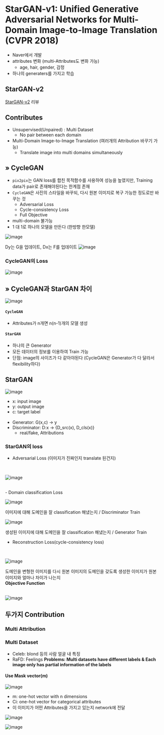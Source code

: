 # StarGAN-v1: Unified Generative Adversarial Networks for Multi-Domain Image-to-Image Translation (CVPR 2018)
- Naver에서 개발
- attributes 변화 (multi-Attributes도 변화 가능)
  - age, hair, gender, 감정
- 하나의 generaters를 가지고 학습

## StarGAN-v2
[StarGAN-v2](https://github.com/dnwjddl/PaperReview_v1/blob/master/4nd_paper(StarGANv2).md) 리뷰


## Contributes
- Unsupervised(Unpaired) : Multi Dataset
  - No pair between each domain
- Multi-Domain Image-to-Image Translation (여러개의 Attribution 바꾸기 가능)
  - Translate image into multi domains simultaneously
  
  
## » CycleGAN
- ```pix2pix```는 GAN loss를 합친 목적함수를 사용하여 성능을 높였지만, Training data가 pair로 존재해야된다는 한계점 존재
- ```CycleGAN```은 사진의 스타일을 바꾸되, 다시 원본 이미지로 복구 가능한 정도로만 바꾸는 것
  - Adversarial Loss
  - Cycle-consistency Loss
  - Full Objective
- multi-domain 불가능
- 1 대 1로 하나의 모델을 만든다 (한방향 한모델)

![image](https://user-images.githubusercontent.com/72767245/106115791-7a4f3f00-6194-11eb-8a78-ee2f5f63c19b.png)

Dy는 G을 업데이트, Dx는 F를 업데이트
![image](https://user-images.githubusercontent.com/72767245/106115651-58ee5300-6194-11eb-9915-bdc20afed69b.png)

### CycleGAN의 Loss
![image](https://user-images.githubusercontent.com/72767245/106149400-8e5b6680-61bd-11eb-9eed-a474b0239417.png)

## » CycleGAN과 StarGAN 차이

![image](https://user-images.githubusercontent.com/72767245/106150084-5143a400-61be-11eb-916b-429b6f6dd68b.png)

#### ```CycleGAN``` 
- Attributes가 n개면 n(n-1)개의 모델 생성  
#### ```StarGAN```
- 하나의 큰 Generator
- 모든 데이터의 정보를 이용하여 Train 가능
- 단점: image의 사이즈가 다 같아야된다 (CycleGAN은 Generator가 다 달라서 flexibility하다)

## StarGAN 
![image](https://user-images.githubusercontent.com/72767245/106150816-0f672d80-61bf-11eb-9e9c-7a84720c0fa3.png)

- x: input image
- y: output image
- c: target label
<br><br>
- Generator: G(x,c) -> y
- Discriminator: D:x -> {D_src(x), D_cls(x)}
  - real/fake, Attributions

### StarGAN의 loss
- Adversarial Loss (이미지가 진짜인지 translate 된건지)  
<br>

![image](https://user-images.githubusercontent.com/72767245/106151536-cb285d00-61bf-11eb-82af-24e464e44b21.png)

<br>
- Domain classification Loss
<br>

![image](https://user-images.githubusercontent.com/72767245/106151536-cb285d00-61bf-11eb-82af-24e464e44b21.png)

이미지에 대해 도메인을 잘 classification 해냈는지 / Discriminator Train
<br>

![image](https://user-images.githubusercontent.com/72767245/106151536-cb285d00-61bf-11eb-82af-24e464e44b21.png)

생성된 이미지에 대해 도메인을 잘 classification 해냈는지 / Generator Train
<br>
- Reconstruction Loss(cycle-consistency loss)
<br>

![image](https://user-images.githubusercontent.com/72767245/106151536-cb285d00-61bf-11eb-82af-24e464e44b21.png)

도메인을 변형한 이미지를 다시 원본 이미지의 도메인을 갖도록 생성한 이미지가 원본 이미지와 얼마나 차이가 나는지
<br>
**Objective Function**  
<br>

![image](https://user-images.githubusercontent.com/72767245/106151439-b3e96f80-61bf-11eb-9849-19c06afedb11.png)

## 두가지 Contribution
### Multi Attribution
### Multi Dataset
- Celeb: blond 등의 사람 얼굴 내 특징
- RaFD: Feelings
**Problems: Multi datasets have different labels & Each image only has partial information of the labels**  
#### Use Mask vector(m)
![image](https://user-images.githubusercontent.com/72767245/106152316-a5e81e80-61c0-11eb-9dfc-ce3316b26b9c.png)
- m: one-hot vector with n dimensions
- Ci: one-hot vector for categorical attributes
- 이 이미지가 어떤 Attributes을 가지고 있는지 network에 전달

![image](https://user-images.githubusercontent.com/72767245/106152647-09724c00-61c1-11eb-8ab0-932a28e65525.png)

![image](https://user-images.githubusercontent.com/72767245/106153024-72f25a80-61c1-11eb-9ca5-f733d61091e8.png)
